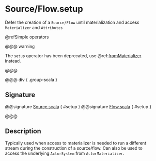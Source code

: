 # Source/Flow.setup

Defer the creation of a `Source/Flow` until materialization and access `Materializer` and `Attributes`

@ref[Simple operators](../index.md#simple-operators)

@@@ warning

The `setup` operator has been deprecated, use @ref:[fromMaterializer](./fromMaterializer.md) instead. 

@@@

@@@ div { .group-scala }

## Signature

@@signature [Source.scala](/akka-stream/src/main/scala/akka/stream/scaladsl/Source.scala) { #setup }
@@signature [Flow.scala](/akka-stream/src/main/scala/akka/stream/scaladsl/Flow.scala) { #setup }

@@@

## Description

Typically used when access to materializer is needed to run a different stream during the construction of a source/flow.
Can also be used to access the underlying `ActorSystem` from `ActorMaterializer`.